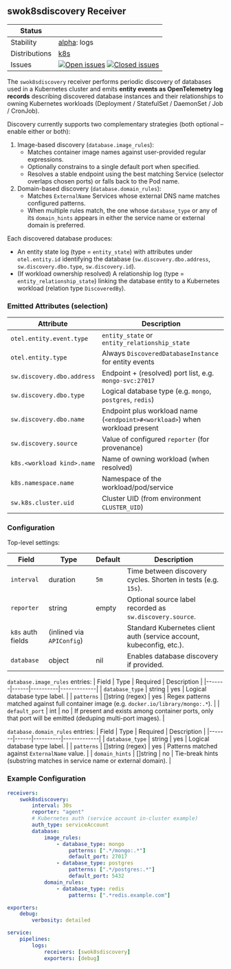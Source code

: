 ## swok8sdiscovery Receiver

| Status        |           |
| ------------- |-----------|
| Stability     | [alpha]: logs   |
| Distributions | [k8s] |
| Issues        | [![Open issues](https://img.shields.io/github/issues-search/solarwinds/solarwinds-otel-collector-contrib?query=is%3Aissue%20is%3Aopen%20label%3Areceiver%2Fswok8sdiscovery%20&label=open&color=orange&logo=opentelemetry)](https://github.com/solarwinds/solarwinds-otel-collector-contrib/issues?q=is%3Aopen+is%3Aissue+label%3Areceiver%2Fswok8sdiscovery) [![Closed issues](https://img.shields.io/github/issues-search/solarwinds/solarwinds-otel-collector-contrib?query=is%3Aissue%20is%3Aclosed%20label%3Areceiver%2Fswok8sdiscovery%20&label=closed&color=blue&logo=opentelemetry)](https://github.com/solarwinds/solarwinds-otel-collector-contrib/issues?q=is%3Aclosed+is%3Aissue+label%3Areceiver%2Fswok8sdiscovery) |

[alpha]: https://github.com/open-telemetry/opentelemetry-collector/blob/main/docs/component-stability.md#alpha
[k8s]: https://github.com/open-telemetry/opentelemetry-collector-releases/tree/main/distributions/otelcol-k8s



The `swok8sdiscovery` receiver performs periodic discovery of databases used in a Kubernetes cluster and emits **entity events as OpenTelemetry log records** describing discovered database instances and their relationships to owning Kubernetes workloads (Deployment / StatefulSet / DaemonSet / Job / CronJob).

Discovery currently supports two complementary strategies (both optional – enable either or both):

1. Image-based discovery (`database.image_rules`):
	 - Matches container image names against user-provided regular expressions.
	 - Optionally constrains to a single default port when specified.
	 - Resolves a stable endpoint using the best matching Service (selector overlaps chosen ports) or falls back to the Pod name.
2. Domain-based discovery (`database.domain_rules`):
	 - Matches `ExternalName` Services whose external DNS name matches configured patterns.
	 - When multiple rules match, the one whose `database_type` or any of its `domain_hints` appears in either the service name or external domain is preferred.

Each discovered database produces:
* An entity state log (type = `entity_state`) with attributes under `otel.entity.id` identifying the database (`sw.discovery.dbo.address`, `sw.discovery.dbo.type`, `sw.discovery.id`).
* (If workload ownership resolved) A relationship log (type = `entity_relationship_state`) linking the database entity to a Kubernetes workload (relation type `DiscoveredBy`).

### Emitted Attributes (selection)
| Attribute | Description |
|-----------|-------------|
| `otel.entity.event.type` | `entity_state` or `entity_relationship_state` |
| `otel.entity.type` | Always `DiscoveredDatabaseInstance` for entity events |
| `sw.discovery.dbo.address` | Endpoint + (resolved) port list, e.g. `mongo-svc:27017` |
| `sw.discovery.dbo.type` | Logical database type (e.g. `mongo`, `postgres`, `redis`) |
| `sw.discovery.dbo.name` | Endpoint plus workload name (`<endpoint>#<workload>`) when workload present |
| `sw.discovery.source` | Value of configured `reporter` (for provenance) |
| `k8s.<workload kind>.name` | Name of owning workload (when resolved) |
| `k8s.namespace.name` | Namespace of the workload/pod/service |
| `sw.k8s.cluster.uid` | Cluster UID (from environment `CLUSTER_UID`) |

### Configuration

Top-level settings:

| Field | Type | Default | Description |
|-------|------|---------|-------------|
| `interval` | duration | `5m` | Time between discovery cycles. Shorten in tests (e.g. `15s`). |
| `reporter` | string | empty | Optional source label recorded as `sw.discovery.source`. |
| `k8s` auth fields | (inlined via `APIConfig`) | | Standard Kubernetes client auth (service account, kubeconfig, etc.). |
| `database` | object | nil | Enables database discovery if provided. |

`database.image_rules` entries:
| Field | Type | Required | Description |
|-------|------|----------|-------------|
| `database_type` | string | yes | Logical database type label. |
| `patterns` | []string (regex) | yes | Regex patterns matched against full container image (e.g. `docker.io/library/mongo:.*`). |
| `default_port` | int | no | If present and exists among container ports, only that port will be emitted (deduping multi-port images). |

`database.domain_rules` entries:
| Field | Type | Required | Description |
|-------|------|----------|-------------|
| `database_type` | string | yes | Logical database type label. |
| `patterns` | []string (regex) | yes | Patterns matched against `ExternalName` value. |
| `domain_hints` | []string | no | Tie-break hints (substring matches in service name or external domain). |

### Example Configuration

```yaml
receivers:
	swok8sdiscovery:
		interval: 30s
		reporter: "agent"
		# Kubernetes auth (service account in-cluster example)
		auth_type: serviceAccount
		database:
			image_rules:
				- database_type: mongo
					patterns: [".*/mongo:.*"]
					default_port: 27017
				- database_type: postgres
					patterns: [".*/postgres:.*"]
					default_port: 5432
			domain_rules:
				- database_type: redis
					patterns: [".*redis.example.com"]

exporters:
	debug:
		verbosity: detailed

service:
	pipelines:
		logs:
			receivers: [swok8sdiscovery]
			exporters: [debug]
```
